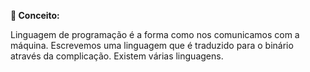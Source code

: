 **📖 Conceito:**

Linguagem de programação é a forma como nos comunicamos com a máquina.
Escrevemos uma linguagem que é traduzido para o binário através da complicação.
Existem várias linguagens.